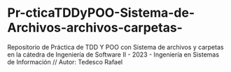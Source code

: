 # Pr-cticaTDDyPOO-Sistema-de-Archivos-archivos-carpetas-
Repositorio de Práctica de TDD Y POO con Sistema de archivos y carpetas en la cátedra de Ingeniería de Software II - 2023 - Ingeniería en Sistemas de Información // Autor: Tedesco Rafael
